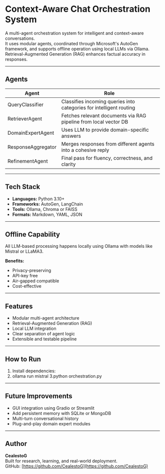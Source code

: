 # Context-Aware Chat Orchestration System

A multi-agent orchestration system for intelligent and context-aware conversations.  
It uses modular agents, coordinated through Microsoft's AutoGen framework, and supports offline operation using local LLMs via Ollama.  
Retrieval-Augmented Generation (RAG) enhances factual accuracy in responses.

---

##  Agents

| Agent              | Role                                                                 |
|--------------------|----------------------------------------------------------------------|
| QueryClassifier     | Classifies incoming queries into categories for intelligent routing |
| RetrieverAgent      | Fetches relevant documents via RAG pipeline from local vector DB    |
| DomainExpertAgent   | Uses LLM to provide domain-specific answers                         |
| ResponseAggregator  | Merges responses from different agents into a cohesive reply        |
| RefinementAgent     | Final pass for fluency, correctness, and clarity                    |

---

##  Tech Stack

- **Languages:** Python 3.10+
- **Frameworks:** AutoGen, LangChain
- **Tools:** Ollama, Chroma or FAISS
- **Formats:** Markdown, YAML, JSON

---
##  Offline Capability

All LLM-based processing happens locally using Ollama with models like Mistral or LLaMA3.

**Benefits:**
- Privacy-preserving  
- API-key free  
- Air-gapped compatible  
- Cost-effective  

---

##  Features

- Modular multi-agent architecture  
- Retrieval-Augmented Generation (RAG)  
- Local LLM integration  
- Clear separation of agent logic  
- Extensible and testable pipeline  

---

##  How to Run

1. Install dependencies:  
2. ollama run mistral
3.python orchestration.py
---
##  Future Improvements

- GUI integration using Gradio or Streamlit  
- Add persistent memory with SQLite or MongoDB  
- Multi-turn conversational history  
- Plug-and-play domain expert modules  

---

##  Author

**CealestoG**  
Built for research, learning, and real-world deployment.  
GitHub: [https://github.com/CealestoG](https://github.com/CealestoG)


